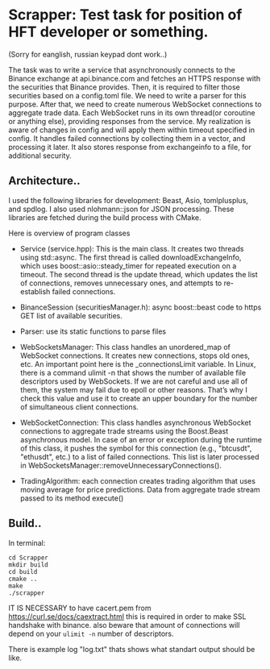 
# Scrapper: Test task for position of HFT developer or something.

(Sorry for eanglish, russian keypad dont work..)

The task was to write a service that asynchronously connects to the Binance exchange at api.binance.com and fetches an HTTPS response with the securities that Binance provides. Then, it is required to filter those securities based on a config.toml file. We need to write a parser for this purpose. After that, we need to create numerous WebSocket connections to aggregate trade data. Each WebSocket runs in its own thread(or coroutine or anything else), providing responses from the service. My realization is aware of changes in config and will apply them within timeout specified in config. It handles failed connections by collecting them in a vector, and processing it later. It also stores response from exchangeinfo to a file, for additional security.

## Architecture..
I used the following libraries for development: Beast, Asio, tomlplusplus, and spdlog. I also used nlohmann::json for JSON processing. These libraries are fetched during the build process with CMake.

Here is overview of program classes
- Service (service.hpp): This is the main class. It creates two threads using std::async. The first thread is called downloadExchangeInfo, which uses boost::asio::steady_timer for repeated execution on a timeout. The second thread is the update thread, which updates the list of connections, removes unnecessary ones, and attempts to re-establish failed connections.

- BinanceSession (securitiesManager.h): async boost::beast code to https GET list of available securities.

- Parser: use its static functions to parse files

- WebSocketsManager: This class handles an unordered_map of WebSocket connections. It creates new connections, stops old ones, etc. An important point here is the _connectionsLimit variable. In Linux, there is a command ulimit -n that shows the number of available file descriptors used by WebSockets. If we are not careful and use all of them, the system may fail due to epoll or other reasons. That’s why I check this value and use it to create an upper boundary for the number of simultaneous client connections.

- WebSocketConnection: This class handles asynchronous WebSocket connections to aggregate trade streams using the Boost.Beast asynchronous model. In case of an error or exception during the runtime of this class, it pushes the symbol for this connection (e.g., "btcusdt", "ethusdt", etc.) to a list of failed connections. This list is later processed in WebSocketsManager::removeUnnecessaryConnections().

- TradingAlgorithm: each connection creates trading algorithm that uses moving average for price predictions. Data from aggregate trade stream passed to its method execute()

## Build..

In terminal:
```
cd Scrapper
mkdir build
cd build
cmake ..
make
./scrapper
```

IT IS NECESSARY to have cacert.pem from https://curl.se/docs/caextract.html this is required in order to make SSL handshake with binance.
also beware that amount of connections will depend on your ```ulimit -n``` number of descriptors.

There is example log "log.txt" thats shows what standart output should be like.
